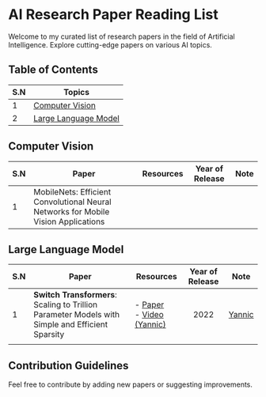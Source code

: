# AI Research Paper Reading List

Welcome to my curated list of research papers in the field of Artificial Intelligence. Explore cutting-edge papers on various AI topics.

## Table of Contents
| S.N | Topics |
| ---- | ---- |
| 1 | [Computer Vision](#computer-vision) |
| 2 | [Large Language Model](#large-language-model) |
## Computer Vision
| S.N | Paper | Resources | Year of Release | Note  |
| ---- | ---- | ---- | ---- | ---- |
| 1 | MobileNets: Efficient Convolutional Neural Networks for Mobile Vision Applications |  |  |  |

## Large Language Model
| S.N | Paper | Resources | Year of Release | Note  |
| ---- | ---- | ---- | :--: | ---- |
| 1 | **Switch Transformers**: Scaling to Trillion Parameter Models with Simple and Efficient Sparsity | - [Paper](https://arxiv.org/pdf/2101.03961.pdf)<br>- [Video (Yannic)](https://www.youtube.com/watch?v=iAR8LkkMMIM&ab_channel=YannicKilcher) | 2022 | [Yannic](./llm/switch-transformers/README.md) |
|  |  |  |  |  |

## Contribution Guidelines
Feel free to contribute by adding new papers or suggesting improvements. 

